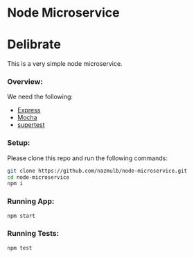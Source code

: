 # Node Microservice
# Delibrate
This is a very simple node microservice.

### Overview:

We need the following:

- [Express](https://www.npmjs.com/package/express)
- [Mocha](https://mochajs.org/)
- [supertest](https://www.npmjs.com/package/supertest)

### Setup:

Please clone this repo and run the following commands:

```sh
git clone https://github.com/nazmulb/node-microservice.git
cd node-microservice
npm i
```

### Running App:

```sh
npm start
```

### Running Tests:

```sh
npm test
```

